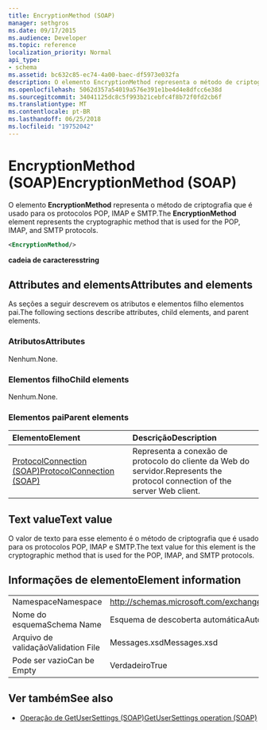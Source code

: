 ```yaml
---
title: EncryptionMethod (SOAP)
manager: sethgros
ms.date: 09/17/2015
ms.audience: Developer
ms.topic: reference
localization_priority: Normal
api_type:
- schema
ms.assetid: bc632c85-ec74-4a00-baec-df5973e032fa
description: O elemento EncryptionMethod representa o método de criptografia que é usado para os protocolos POP, IMAP e SMTP.
ms.openlocfilehash: 5062d357a54019a576e391e1be4d4e8dfcc6e38d
ms.sourcegitcommit: 34041125dc8c5f993b21cebfc4f8b72f0fd2cb6f
ms.translationtype: MT
ms.contentlocale: pt-BR
ms.lasthandoff: 06/25/2018
ms.locfileid: "19752042"
---
```

# <a name="encryptionmethod-soap"></a><span data-ttu-id="d9a07-103">EncryptionMethod (SOAP)</span><span class="sxs-lookup"><span data-stu-id="d9a07-103">EncryptionMethod (SOAP)</span></span>

<span data-ttu-id="d9a07-104">O elemento **EncryptionMethod** representa o método de criptografia que é usado para os protocolos POP, IMAP e SMTP.</span><span class="sxs-lookup"><span data-stu-id="d9a07-104">The **EncryptionMethod** element represents the cryptographic method that is used for the POP, IMAP, and SMTP protocols.</span></span> 
  
```XML
<EncryptionMethod/>
```

 <span data-ttu-id="d9a07-105">**cadeia de caracteres**</span><span class="sxs-lookup"><span data-stu-id="d9a07-105">**string**</span></span>
## <a name="attributes-and-elements"></a><span data-ttu-id="d9a07-106">Attributes and elements</span><span class="sxs-lookup"><span data-stu-id="d9a07-106">Attributes and elements</span></span>

<span data-ttu-id="d9a07-107">As seções a seguir descrevem os atributos e elementos filho elementos pai.</span><span class="sxs-lookup"><span data-stu-id="d9a07-107">The following sections describe attributes, child elements, and parent elements.</span></span>
  
### <a name="attributes"></a><span data-ttu-id="d9a07-108">Atributos</span><span class="sxs-lookup"><span data-stu-id="d9a07-108">Attributes</span></span>

<span data-ttu-id="d9a07-109">Nenhum.</span><span class="sxs-lookup"><span data-stu-id="d9a07-109">None.</span></span>
  
### <a name="child-elements"></a><span data-ttu-id="d9a07-110">Elementos filho</span><span class="sxs-lookup"><span data-stu-id="d9a07-110">Child elements</span></span>

<span data-ttu-id="d9a07-111">Nenhum.</span><span class="sxs-lookup"><span data-stu-id="d9a07-111">None.</span></span>
  
### <a name="parent-elements"></a><span data-ttu-id="d9a07-112">Elementos pai</span><span class="sxs-lookup"><span data-stu-id="d9a07-112">Parent elements</span></span>

|<span data-ttu-id="d9a07-113">**Elemento**</span><span class="sxs-lookup"><span data-stu-id="d9a07-113">**Element**</span></span>|<span data-ttu-id="d9a07-114">**Descrição**</span><span class="sxs-lookup"><span data-stu-id="d9a07-114">**Description**</span></span>|
|:-----|:-----|
|[<span data-ttu-id="d9a07-115">ProtocolConnection (SOAP)</span><span class="sxs-lookup"><span data-stu-id="d9a07-115">ProtocolConnection (SOAP)</span></span>](protocolconnection-soap.md) <br/> |<span data-ttu-id="d9a07-116">Representa a conexão de protocolo do cliente da Web do servidor.</span><span class="sxs-lookup"><span data-stu-id="d9a07-116">Represents the protocol connection of the server Web client.</span></span>  <br/> |
   
## <a name="text-value"></a><span data-ttu-id="d9a07-117">Text value</span><span class="sxs-lookup"><span data-stu-id="d9a07-117">Text value</span></span>

<span data-ttu-id="d9a07-118">O valor de texto para esse elemento é o método de criptografia que é usado para os protocolos POP, IMAP e SMTP.</span><span class="sxs-lookup"><span data-stu-id="d9a07-118">The text value for this element is the cryptographic method that is used for the POP, IMAP, and SMTP protocols.</span></span>
  
## <a name="element-information"></a><span data-ttu-id="d9a07-119">Informações de elemento</span><span class="sxs-lookup"><span data-stu-id="d9a07-119">Element information</span></span>

|||
|:-----|:-----|
|<span data-ttu-id="d9a07-120">Namespace</span><span class="sxs-lookup"><span data-stu-id="d9a07-120">Namespace</span></span>  <br/> |http://schemas.microsoft.com/exchange/2010/Autodiscover  <br/> |
|<span data-ttu-id="d9a07-121">Nome do esquema</span><span class="sxs-lookup"><span data-stu-id="d9a07-121">Schema Name</span></span>  <br/> |<span data-ttu-id="d9a07-122">Esquema de descoberta automática</span><span class="sxs-lookup"><span data-stu-id="d9a07-122">Autodiscover schema</span></span>  <br/> |
|<span data-ttu-id="d9a07-123">Arquivo de validação</span><span class="sxs-lookup"><span data-stu-id="d9a07-123">Validation File</span></span>  <br/> |<span data-ttu-id="d9a07-124">Messages.xsd</span><span class="sxs-lookup"><span data-stu-id="d9a07-124">Messages.xsd</span></span>  <br/> |
|<span data-ttu-id="d9a07-125">Pode ser vazio</span><span class="sxs-lookup"><span data-stu-id="d9a07-125">Can be Empty</span></span>  <br/> |<span data-ttu-id="d9a07-126">Verdadeiro</span><span class="sxs-lookup"><span data-stu-id="d9a07-126">True</span></span>  <br/> |
   
## <a name="see-also"></a><span data-ttu-id="d9a07-127">Ver também</span><span class="sxs-lookup"><span data-stu-id="d9a07-127">See also</span></span>

- [<span data-ttu-id="d9a07-128">Operação de GetUserSettings (SOAP)</span><span class="sxs-lookup"><span data-stu-id="d9a07-128">GetUserSettings operation (SOAP)</span></span>](getusersettings-operation-soap.md)

